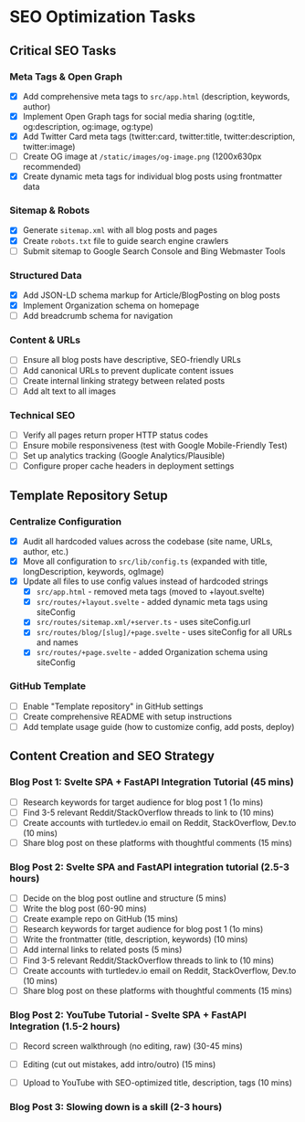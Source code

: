 # SEO Optimization Tasks

## Critical SEO Tasks

### Meta Tags & Open Graph
- [x] Add comprehensive meta tags to `src/app.html` (description, keywords, author)
- [x] Implement Open Graph tags for social media sharing (og:title, og:description, og:image, og:type)
- [x] Add Twitter Card meta tags (twitter:card, twitter:title, twitter:description, twitter:image)
- [ ] Create OG image at `/static/images/og-image.png` (1200x630px recommended)
- [x] Create dynamic meta tags for individual blog posts using frontmatter data

### Sitemap & Robots
- [x] Generate `sitemap.xml` with all blog posts and pages
- [x] Create `robots.txt` file to guide search engine crawlers
- [ ] Submit sitemap to Google Search Console and Bing Webmaster Tools

### Structured Data
- [x] Add JSON-LD schema markup for Article/BlogPosting on blog posts
- [x] Implement Organization schema on homepage
- [ ] Add breadcrumb schema for navigation

### Content & URLs
- [ ] Ensure all blog posts have descriptive, SEO-friendly URLs
- [ ] Add canonical URLs to prevent duplicate content issues
- [ ] Create internal linking strategy between related posts
- [ ] Add alt text to all images

### Technical SEO
- [ ] Verify all pages return proper HTTP status codes
- [ ] Ensure mobile responsiveness (test with Google Mobile-Friendly Test)
- [ ] Set up analytics tracking (Google Analytics/Plausible)
- [ ] Configure proper cache headers in deployment settings

## Template Repository Setup

### Centralize Configuration
- [x] Audit all hardcoded values across the codebase (site name, URLs, author, etc.)
- [x] Move all configuration to `src/lib/config.ts` (expanded with title, longDescription, keywords, ogImage)
- [x] Update all files to use config values instead of hardcoded strings
  - [x] `src/app.html` - removed meta tags (moved to +layout.svelte)
  - [x] `src/routes/+layout.svelte` - added dynamic meta tags using siteConfig
  - [x] `src/routes/sitemap.xml/+server.ts` - uses siteConfig.url
  - [x] `src/routes/blog/[slug]/+page.svelte` - uses siteConfig for all URLs and names
  - [x] `src/routes/+page.svelte` - added Organization schema using siteConfig

### GitHub Template
- [ ] Enable "Template repository" in GitHub settings
- [ ] Create comprehensive README with setup instructions
- [ ] Add template usage guide (how to customize config, add posts, deploy)

## Content Creation and SEO Strategy

### Blog Post 1: Svelte SPA + FastAPI Integration Tutorial (45 mins)

- [ ] Research keywords for target audience for blog post 1 (1o mins)
- [ ] Find 3-5 relevant Reddit/StackOverflow threads to link to (10 mins)
- [ ] Create accounts with turtledev.io email on Reddit, StackOverflow, Dev.to (10 mins)
- [ ] Share blog post on these platforms with thoughtful comments (15 mins)

### Blog Post 2: Svelte SPA and FastAPI integration tutorial (2.5-3 hours)

- [ ] Decide on the blog post outline and structure (5 mins)
- [ ] Write the blog post (60-90 mins)
- [ ] Create example repo on GitHub (15 mins)
- [ ] Research keywords for target audience for blog post 1 (1o mins)
- [ ] Write the frontmatter (title, description, keywords) (10 mins)
- [ ] Add internal links to related posts (5 mins)
- [ ] Find 3-5 relevant Reddit/StackOverflow threads to link to (10 mins)
- [ ] Create accounts with turtledev.io email on Reddit, StackOverflow, Dev.to (10 mins)
- [ ] Share blog post on these platforms with thoughtful comments (15 mins)

### Blog Post 2: YouTube Tutorial - Svelte SPA + FastAPI Integration (1.5-2 hours)
- [ ] Record screen walkthrough (no editing, raw) (30-45 mins)
- [ ] Editing (cut out mistakes, add intro/outro) (15 mins)
- [ ] Upload to YouTube with SEO-optimized title, description, tags (10 mins)


### Blog Post 3: Slowing down is a skill (2-3 hours)